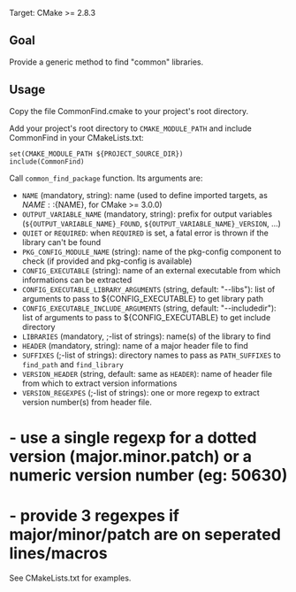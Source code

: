 Target: CMake >= 2.8.3

## Goal

Provide a generic method to find "common" libraries.

## Usage

Copy the file CommonFind.cmake to your project's root directory.

Add your project's root directory to `CMAKE_MODULE_PATH` and include CommonFind in your CMakeLists.txt:
```
set(CMAKE_MODULE_PATH ${PROJECT_SOURCE_DIR})
include(CommonFind)
```

Call `common_find_package` function. Its arguments are:

* `NAME` (mandatory, string): name (used to define imported targets, as ${NAME}::${NAME}, for CMake >= 3.0.0)
* `OUTPUT_VARIABLE_NAME` (mandatory, string): prefix for output variables (`${OUTPUT_VARIABLE_NAME}_FOUND`, `${OUTPUT_VARIABLE_NAME}_VERSION`, ...)
* `QUIET` or `REQUIRED`: when `REQUIRED` is set, a fatal error is thrown if the library can't be found
* `PKG_CONFIG_MODULE_NAME` (string): name of the pkg-config component to check (if provided and pkg-config is available)
* `CONFIG_EXECUTABLE` (string): name of an external executable from which informations can be extracted
* `CONFIG_EXECUTABLE_LIBRARY_ARGUMENTS` (string, default: "--libs"): list of arguments to pass to ${CONFIG_EXECUTABLE} to get library path
* `CONFIG_EXECUTABLE_INCLUDE_ARGUMENTS` (string, default: "--includedir"): list of arguments to pass to ${CONFIG_EXECUTABLE} to get include directory
* `LIBRARIES` (mandatory, ;-list of strings): name(s) of the library to find
* `HEADER` (mandatory, string): name of a major header file to find
* `SUFFIXES` (;-list of strings): directory names to pass as `PATH_SUFFIXES` to `find_path` and `find_library`
* `VERSION_HEADER` (string, default: same as `HEADER`): name of header file from which to extract version informations
* `VERSION_REGEXPES` (;-list of strings): one or more regexp to extract version number(s) from header file.
#   - use a single regexp for a dotted version (major.minor.patch) or a numeric version number (eg: 50630)
#   - provide 3 regexpes if major/minor/patch are on seperated lines/macros


See CMakeLists.txt for examples.
